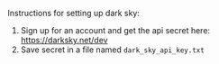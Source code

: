 Instructions for setting up dark sky:

1. Sign up for an account and get the api secret here: https://darksky.net/dev
2. Save secret in a file named `dark_sky_api_key.txt`